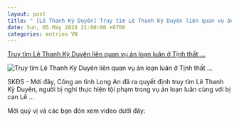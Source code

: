 ```yaml
---
layout: post
title: " [Lê Thanh Kỳ Duyên] Truy tìm Lê Thanh Kỳ Duyên liên quan vụ án loạn luân ở Tịnh thất ..."
date: Sun, 05 May 2024 21:00:00 +0700
categories: entries VN
---
```

[Truy tìm Lê Thanh Kỳ Duyên liên quan vụ án loạn luân ở Tịnh thất ...](https://suckhoedoisong.vn/truy-tim-le-thanh-ky-duyen-lien-quan-vu-an-loan-luan-o-tinh-that-bong-lai-16924050518565002.htm)

![Truy tìm Lê Thanh Kỳ Duyên liên quan vụ án loạn luân ở Tịnh thất ...](https://suckhoedoisong.qltns.mediacdn.vn/zoom/600_315/324455921873985536/2024/5/5/thumb-con-gai-le-tung-van-1714910091683482519674-0-97-1080-1825-crop-17149100968111999710798.jpg)

SKĐS - Mới đây, Công an tỉnh Long An đã ra quyết định truy tìm Lê Thanh Kỳ Duyên, người bị nghi thực hiện tội phạm trong vụ án loạn luân cùng với bị can Lê ...

Mời quý vị và các bạn đón xem video dưới đây:


